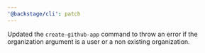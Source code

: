 ```yaml
---
'@backstage/cli': patch
---
```


Updated the `create-github-app` command to throw an error if the organization argument is a user or a non existing organization.
